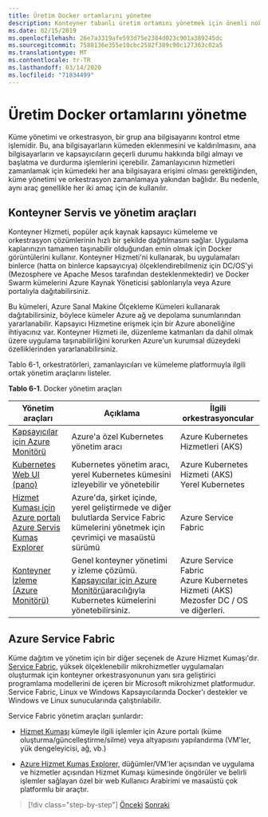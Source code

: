 ```yaml
---
title: Üretim Docker ortamlarını yönetme
description: Konteyner tabanlı üretim ortamını yönetmek için önemli noktaları tanıyın.
ms.date: 02/15/2019
ms.openlocfilehash: 26e7a3319afe593d75e2384d023c901a389245dc
ms.sourcegitcommit: 7588136e355e10cbc2582f389c90c127363c02a5
ms.translationtype: MT
ms.contentlocale: tr-TR
ms.lasthandoff: 03/14/2020
ms.locfileid: "71834499"
---
```

# <a name="manage-production-docker-environments"></a>Üretim Docker ortamlarını yönetme

Küme yönetimi ve orkestrasyon, bir grup ana bilgisayarını kontrol etme işlemidir. Bu, ana bilgisayarların kümeden eklenmesini ve kaldırılmasını, ana bilgisayarların ve kapsayıcıların geçerli durumu hakkında bilgi almayı ve başlatma ve durdurma işlemlerini içerebilir. Zamanlayıcının hizmetleri zamanlamak için kümedeki her ana bilgisayara erişimi olması gerektiğinden, küme yönetimi ve orkestrasyon zamanlamaya yakından bağlıdır. Bu nedenle, aynı araç genellikle her iki amaç için de kullanılır.

## <a name="container-service-and-management-tools"></a>Konteyner Servis ve yönetim araçları

Konteyner Hizmeti, popüler açık kaynak kapsayıcı kümeleme ve orkestrasyon çözümlerinin hızlı bir şekilde dağıtılmasını sağlar. Uygulama kaplarınızın tamamen taşınabilir olduğundan emin olmak için Docker görüntülerini kullanır. Konteyner Hizmeti'ni kullanarak, bu uygulamaları binlerce (hatta on binlerce kapsayıcıya) ölçeklendirebilmeniz için DC/OS'yi (Mezosphere ve Apache Mesos tarafından desteklenmektedir) ve Docker Swarm kümelerini Azure Kaynak Yöneticisi şablonlarıyla veya Azure portalıyla dağıtabilirsiniz.

Bu kümeleri, Azure Sanal Makine Ölçekleme Kümeleri kullanarak dağıtabilirsiniz, böylece kümeler Azure ağ ve depolama sunumlarından yararlanabilir. Kapsayıcı Hizmetine erişmek için bir Azure aboneliğine ihtiyacınız var. Konteyner Hizmeti ile, düzenleme katmanları da dahil olmak üzere uygulama taşınabilirliğini korurken Azure'un kurumsal düzeydeki özelliklerinden yararlanabilirsiniz.

Tablo 6-1, orkestratörleri, zamanlayıcıları ve kümeleme platformuyla ilgili ortak yönetim araçlarını listeler.

**Tablo 6-1**. Docker yönetim araçları

| Yönetim araçları | Açıklama | İlgili orkestrasyoncular |
|------------------|-------------|-----------------------|
| [Kapsayıcılar için Azure Monitörü](https://docs.microsoft.com/azure/monitoring/monitoring-container-insights-overview) | Azure'a özel Kubernetes yönetim aracı | Azure Kubernetes Hizmetleri (AKS) |
| [Kubernetes Web UI (pano)](https://kubernetes.io/docs/tasks/access-application-cluster/web-ui-dashboard/) | Kubernetes yönetim aracı, yerel Kubernetes kümesini izleyebilir ve yönetebilir | Azure Kubernetes Hizmeti (AKS)<br/>Yerel Kubernetes |
| [Hizmet Kumaşı için Azure portalı](https://docs.microsoft.com/azure/service-fabric/service-fabric-cluster-creation-via-portal)<br/>[Azure Servis Kumaş Explorer](https://docs.microsoft.com/azure/service-fabric/service-fabric-visualizing-your-cluster) | Azure'da, şirket içinde, yerel geliştirmede ve diğer bulutlarda Service Fabric kümelerini yönetmek için çevrimiçi ve masaüstü sürümü | Azure Service Fabric |
| [Konteyner İzleme (Azure Monitörü)](https://docs.microsoft.com/azure/azure-monitor/insights/containers) | Genel konteyner yönetimi y izleme çözümü. [Kapsayıcılar için Azure Monitörü](https://docs.microsoft.com/azure/monitoring/monitoring-container-insights-overview)aracılığıyla Kubernetes kümelerini yönetebilirsiniz. | Azure Service Fabric<br/>Azure Kubernetes Hizmeti (AKS)<br/>Mezosfer DC / OS ve diğerleri. |

## <a name="azure-service-fabric"></a>Azure Service Fabric

Küme dağıtım ve yönetim için bir diğer seçenek de Azure Hizmet Kumaşı'dır. [Service Fabric,](https://azure.microsoft.com/services/service-fabric/) yüksek ölçeklenebilir mikrohizmetler uygulamaları oluşturmak için konteyner orkestrasyonunun yanı sıra geliştirici programlama modellerini de içeren bir Microsoft mikrohizmet platformudur. Service Fabric, Linux ve Windows Kapsayıcılarında Docker'ı destekler ve Windows ve Linux sunucularında çalıştırılabilir.

Service Fabric yönetim araçları şunlardır:

- [Hizmet Kumaşı](https://docs.microsoft.com/azure/service-fabric/service-fabric-cluster-creation-via-portal) kümeyle ilgili işlemler için Azure portalı (küme oluşturma/güncelleştirme/silme) veya altyapısını yapılandırma (VM'ler, yük dengeleyicisi, ağ, vb.)

- [Azure Hizmet Kumaş Explorer,](https://docs.microsoft.com/azure/service-fabric/service-fabric-visualizing-your-cluster) düğümler/VM'ler açısından ve uygulama ve hizmetler açısından Hizmet Kumaşı kümesinde öngörüler ve belirli işlemler sağlayan özel bir web Kullanıcı Arabirimi ve masaüstü çok platformlu bir araçtır.

>[!div class="step-by-step"]
>[Önceki](run-microservices-based-applications-in-production.md)
>[Sonraki](monitor-containerized-application-services.md)

